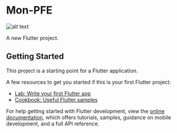 # Mon-PFE

![alt text]([http://url/to/img.png](https://i.postimg.cc/Dw5SdNyf/ZKEAuw-No-Xb-Vf-1024-500.png))


A new Flutter project.

## Getting Started

This project is a starting point for a Flutter application.

A few resources to get you started if this is your first Flutter project:

- [Lab: Write your first Flutter app](https://docs.flutter.dev/get-started/codelab)
- [Cookbook: Useful Flutter samples](https://docs.flutter.dev/cookbook)

For help getting started with Flutter development, view the
[online documentation](https://docs.flutter.dev/), which offers tutorials,
samples, guidance on mobile development, and a full API reference.

